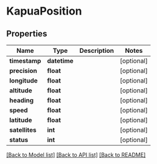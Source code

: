 # KapuaPosition

## Properties
Name | Type | Description | Notes
------------ | ------------- | ------------- | -------------
**timestamp** | **datetime** |  | [optional] 
**precision** | **float** |  | [optional] 
**longitude** | **float** |  | [optional] 
**altitude** | **float** |  | [optional] 
**heading** | **float** |  | [optional] 
**speed** | **float** |  | [optional] 
**latitude** | **float** |  | [optional] 
**satellites** | **int** |  | [optional] 
**status** | **int** |  | [optional] 

[[Back to Model list]](../README.md#documentation-for-models) [[Back to API list]](../README.md#documentation-for-api-endpoints) [[Back to README]](../README.md)



